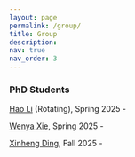```yaml
---
layout: page
permalink: /group/
title: Group
description: 
nav: true
nav_order: 3
---
```


### PhD Students
[Hao Li](https://www.linkedin.com/in/hao-li-622a371a9/) (Rotating), Spring 2025 -

[Wenya Xie](https://openreview.net/profile?id=~Wenya_Xie1), Spring 2025 -

[Xinheng Ding](https://asherding.com/), Fall 2025 -
